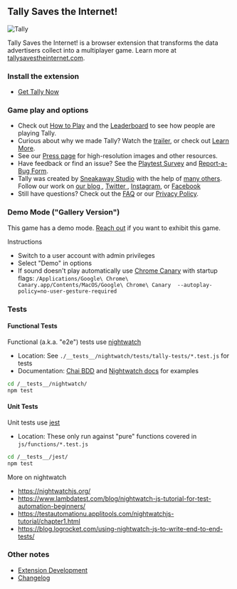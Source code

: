 

## Tally Saves the Internet!

![Tally](https://tallysavestheinternet.com/assets/img/tally/tally-153w.png "Hi! I'm Tally.")

Tally Saves the Internet! is a browser extension that transforms the data advertisers collect into a multiplayer game.
Learn more at [tallysavestheinternet.com](https://tallysavestheinternet.com).


### Install the extension

* [Get Tally Now](https://tallysavestheinternet.com)




### Game play and options

* Check out <a href="https://tallysavestheinternet.com/how-to-play">How to Play</a> and the <a href="https://tallysavestheinternet.com/leaderboard">Leaderboard</a> to see how people are playing Tally.
* Curious about why we made Tally? Watch the <a href="https://tallysavestheinternet.com/">trailer</a>, or check out <a href="https://tallysavestheinternet.com/learn-more">Learn More</a>.
* See our <a href="https://tallysavestheinternet.com/press">Press page</a> for high-resolution images and other resources.
* Have feedback or find an issue? See the <a href="https://tallysavestheinternet.com/faq#feedback">Playtest Survey</a> and <a href="https://tallysavestheinternet.com/faq#feedback">Report-a-Bug Form</a>.
* Tally was created by <a href="https://sneakaway.studio">Sneakaway Studio</a> with the help of <a href="https://tallysavestheinternet.com/credits">many others</a>. Follow our work on <a href="https://sneakaway.studio/blog" target="_blank"> our blog </a>, <a href="https://twitter.com/SneakawayStudio" target="_blank"> Twitter </a>, <a href="https://www.instagram.com/sneakaway.studio/" target="_blank">Instagram</a>, or <a href="https://www.facebook.com/sneakawaystudio/" target="_blank">Facebook</a>
* Still have questions? Check out the <a href="https://tallysavestheinternet.com/faq">FAQ</a> or our <a href="https://tallysavestheinternet.com/privacy">Privacy Policy</a>.





### Demo Mode ("Gallery Version")
This game has a demo mode. <a href="https://sneakaway.studio">Reach out</a> if you want to exhibit this game.

Instructions
* Switch to a user account with admin privileges
* Select "Demo" in options
* If sound doesn't play automatically use [Chrome Canary](https://www.google.com/chrome/canary/) with startup flags: `/Applications/Google\ Chrome\ Canary.app/Contents/MacOS/Google\ Chrome\ Canary  --autoplay-policy=no-user-gesture-required`





### Tests


#### Functional Tests

Functional (a.k.a. "e2e") tests use [nightwatch](https://nightwatchjs.org/)

- Location: See `./__tests__/nightwatch/tests/tally-tests/*.test.js` for tests
- Documentation: [Chai BDD](https://www.chaijs.com/api/bdd/) and [Nightwatch docs](https://nightwatchjs.org/api/) for examples

```bash
cd /__tests__/nightwatch/
npm test
```


#### Unit Tests

Unit tests use [jest](https://jestjs.io/)

- Location: These only run against "pure" functions covered in `js/functions/*.test.js`

```bash
cd /__tests__/jest/
npm test
```




More on nightwatch
- https://nightwatchjs.org/
- https://www.lambdatest.com/blog/nightwatch-js-tutorial-for-test-automation-beginners/
- https://testautomationu.applitools.com/nightwatchjs-tutorial/chapter1.html
- https://blog.logrocket.com/using-nightwatch-js-to-write-end-to-end-tests/



### Other notes

* [Extension Development](DEVELOPMENT.md)
* [Changelog](CHANGELOG.md)
